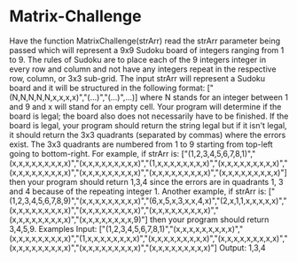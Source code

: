 # Matrix-Challenge
Have the function MatrixChallenge(strArr) read the strArr parameter being passed which will represent a 9x9 Sudoku board of integers ranging from 1 to 9. The rules of Sudoku are to place each of the 9 integers integer in every row and column and not have any integers repeat in the respective row, column, or 3x3 sub-grid. The input strArr will represent a Sudoku board and it will be structured in the following format: ["(N,N,N,N,N,x,x,x,x)","(...)","(...)",...)] where N stands for an integer between 1 and 9 and x will stand for an empty cell. Your program will determine if the board is legal; the board also does not necessarily have to be finished. If the board is legal, your program should return the string legal but if it isn't legal, it should return the 3x3 quadrants (separated by commas) where the errors exist. The 3x3 quadrants are numbered from 1 to 9 starting from top-left going to bottom-right.  For example, if strArr is: ["(1,2,3,4,5,6,7,8,1)","(x,x,x,x,x,x,x,x,x)","(x,x,x,x,x,x,x,x,x)","(1,x,x,x,x,x,x,x,x)","(x,x,x,x,x,x,x,x,x)","(x,x,x,x,x,x,x,x,x)","(x,x,x,x,x,x,x,x,x)","(x,x,x,x,x,x,x,x,x)","(x,x,x,x,x,x,x,x,x)"] then your program should return 1,3,4 since the errors are in quadrants 1, 3 and 4 because of the repeating integer 1.  Another example, if strArr is: ["(1,2,3,4,5,6,7,8,9)","(x,x,x,x,x,x,x,x,x)","(6,x,5,x,3,x,x,4,x)","(2,x,1,1,x,x,x,x,x)","(x,x,x,x,x,x,x,x,x)","(x,x,x,x,x,x,x,x,x)","(x,x,x,x,x,x,x,x,x)","(x,x,x,x,x,x,x,x,x)","(x,x,x,x,x,x,x,x,9)"] then your program should return 3,4,5,9. Examples Input: ["(1,2,3,4,5,6,7,8,1)","(x,x,x,x,x,x,x,x,x)","(x,x,x,x,x,x,x,x,x)","(1,x,x,x,x,x,x,x,x)","(x,x,x,x,x,x,x,x,x)","(x,x,x,x,x,x,x,x,x)","(x,x,x,x,x,x,x,x,x)","(x,x,x,x,x,x,x,x,x)","(x,x,x,x,x,x,x,x,x)"] Output: 1,3,4
